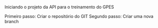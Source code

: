 Iniciando o projeto da API para o treinamento do GPES

Primeiro passo: Criar o repositório do GIT
Segundo passo: Criar uma nova branch